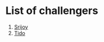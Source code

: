 # List of challengers
1. [Srijoy](https://github.com/srijoy-paul)
2. [Tido](https://github.com/srijoy-paul)
